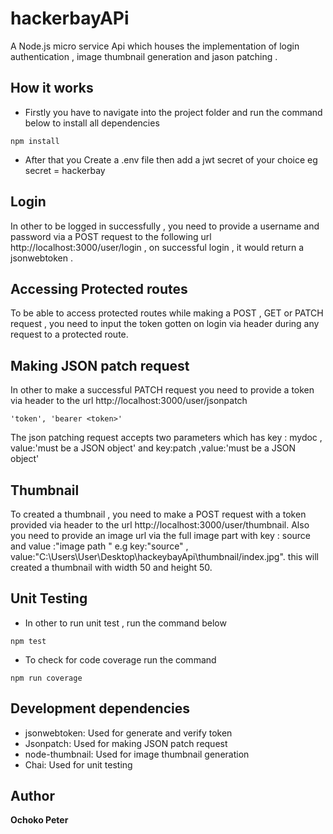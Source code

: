 # hackerbayAPi

A Node.js micro service Api  which houses the implementation of login authentication , image thumbnail generation and jason patching .

## How it works

* Firstly you have to navigate into the project folder and run the command below to install all dependencies

```
npm install

```
* After that you Create a .env file then add a jwt secret of your choice eg secret = hackerbay


## Login

In other to be logged in successfully , you need to provide a username and password via a POST request to the  following 
url http://localhost:3000/user/login , on successful login , it would return a jsonwebtoken .


## Accessing Protected routes

To be able to access protected routes while making a POST , GET or PATCH request , you need to input the token gotten on login via header during any request to a protected route.


## Making JSON patch request

In other to make a successful PATCH request you need to provide a token via header to the url http://localhost:3000/user/jsonpatch

```
'token', 'bearer <token>'

```
The json patching request accepts two parameters which has key : mydoc , value:'must be a JSON object'  and key:patch ,value:'must be a JSON object'


## Thumbnail

To created  a thumbnail , you need to make a POST request with a token provided via header to the url http://localhost:3000/user/thumbnail. Also you need to provide an image url via the full image part with key : source and value :"image path " e.g key:"source" , value:"C:\Users\User\Desktop\hackeybayApi\thumbnail/index.jpg". this will created a thumbnail with width 50 and height 50.

## Unit Testing

* In other to run unit test , run the command below

```
npm test

```

* To check for code coverage run the command

```
npm run coverage

```


##  Development dependencies  

* jsonwebtoken: Used for generate and verify token
* Jsonpatch: Used for making JSON patch request
* node-thumbnail: Used for image thumbnail generation
* Chai: Used for unit testing


## Author
**Ochoko Peter** 